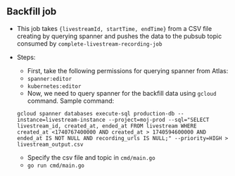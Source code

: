 ## Backfill job

- This job takes `{livestreamId, startTime, endTime}` from a CSV file creating by querying spanner and pushes the data to the pubsub topic consumed by `complete-livestream-recording-job`

- Steps:
    - First, take the following permissions for querying spanner from Atlas: 
    - `spanner:editor`
    - `kubernetes:editor`
    - Now, we need to query spanner for the backfill data using `gcloud` command. Sample command:
    ```
    gcloud spanner databases execute-sql production-db --instance=livestream-instance --project=moj-prod --sql="SELECT livestream_id, created_at, ended_at FROM livestream WHERE created_at <1740767400000 AND created_at > 1740594600000 AND ended_at IS NOT NULL AND recording_urls IS NULL;" --priority=HIGH > livestream_output.csv
    ```
    - Specify the csv file and topic in `cmd/main.go`
    - `go run cmd/main.go`
